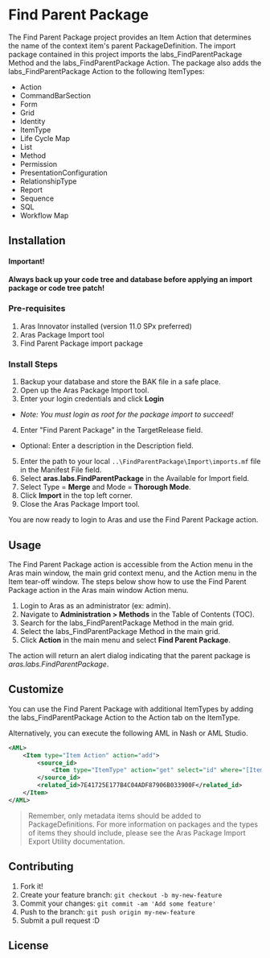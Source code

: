 # Find Parent Package

The Find Parent Package project provides an Item Action that determines the name of the context item's parent PackageDefinition. The import package contained in this project imports the labs_FindParentPackage Method and the labs_FindParentPackage Action. The package also adds the labs_FindParentPackage Action to the following ItemTypes:

* Action
* CommandBarSection
* Form
* Grid
* Identity
* ItemType
* Life Cycle Map
* List
* Method
* Permission
* PresentationConfiguration
* RelationshipType
* Report
* Sequence
* SQL
* Workflow Map

## Installation

#### Important!
**Always back up your code tree and database before applying an import package or code tree patch!**

### Pre-requisites

1. Aras Innovator installed (version 11.0 SPx preferred)
2. Aras Package Import tool
3. Find Parent Package import package

### Install Steps

1. Backup your database and store the BAK file in a safe place.
2. Open up the Aras Package Import tool.
3. Enter your login credentials and click **Login**
  * _Note: You must login as root for the package import to succeed!_
4. Enter "Find Parent Package" in the TargetRelease field.
  * Optional: Enter a description in the Description field.
5. Enter the path to your local `..\FindParentPackage\Import\imports.mf` file in the Manifest File field.
6. Select **aras.labs.FindParentPackage** in the Available for Import field.
7. Select Type = **Merge** and Mode = **Thorough Mode**.
8. Click **Import** in the top left corner.
9. Close the Aras Package Import tool.

You are now ready to login to Aras and use the Find Parent Package action.

## Usage

The Find Parent Package action is accessible from the Action menu in the Aras main window, the main grid context menu, and the Action menu in the Item tear-off window. The steps below show how to use the Find Parent Package action in the Aras main window Action menu.

1. Login to Aras as an administrator (ex: admin).
2. Navigate to **Administration > Methods** in the Table of Contents (TOC).
3. Search for the labs_FindParentPackage Method in the main grid.
4. Select the labs_FindParentPackage Method in the main grid.
5. Click **Action** in the main menu and select **Find Parent Package**.

The action will return an alert dialog indicating that the parent package is *aras.labs.FindParentPackage*.

## Customize

You can use the Find Parent Package with additional ItemTypes by adding the labs_FindParentPackage Action to the Action tab on the ItemType.

Alternatively, you can execute the following AML in Nash or AML Studio.

```xml
<AML>
	<Item type="Item Action" action="add">
		<source_id>
			<Item type="ItemType" action="get" select="id" where="[ItemType].name='YourItemTypeHere'" />
		</source_id>
		<related_id>7E41725E177B4C04ADF87906B033900F</related_id>
	</Item>
</AML>
```
> Remember, only metadata items should be added to PackageDefinitions.
>For more information on packages and the types of items they should include, please see the Aras Package Import Export Utility documentation.

## Contributing

1. Fork it!
2. Create your feature branch: `git checkout -b my-new-feature`
3. Commit your changes: `git commit -am 'Add some feature'`
4. Push to the branch: `git push origin my-new-feature`
5. Submit a pull request :D

## License
